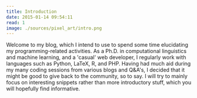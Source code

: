 ```yaml
---
title: Introduction
date: 2015-01-14 09:54:11
read: 1
image: ./sources/pixel_art/intro.png
---
```


Welcome to my blog, which I intend to use to spend some time elucidating my programming-related activities. As a Ph.D. in computational linguistics and machine learning, and a 'casual' web developer, I regularly work with languages such as Python, LaTeX, R, and PHP. Having had much aid during my many coding sessions from various blogs and Q&A's, I decided that it might be good to give back to the community, so to say. I will try to mainly focus on interesting snippets rather than more introductory stuff, which you will hopefully find informative.

